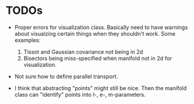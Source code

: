 # TODOs

 - Proper errors for visualization class. Basically need to have warnings about
   visualzing certain things when they shouldn't work. Some examples:
   1. Tissot and Gaussian covariance not being in 2d
   2. Bisectors being miss-specified when manifold not in 2d for visualization.

 - Not sure how to define parallel transport.

 - I think that abstracting "points" might still be nice. Then the manifold
   class can "identify" points into l-, e-, m-parameters.
